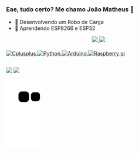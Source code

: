 ### Eae, tudo certo? Me chamo João Matheus 👋

- 🤖 Desenvolvendo um Robo de Carga
- 🌱 Aprendendo ESP8266 e ESP32

<div align="center">
 <a href="https://github.com/joaotazinafo">
 <img height="180em" src="https://github-readme-stats.vercel.app/api?username=joaotazinafo&show_icons=true&theme=algolia&include_all_commits=true&count_private=true"/>
 <img height="180em" src="https://github-readme-stats.vercel.app/api/top-langs/?username=joaotazinafo&layout=compact&langs_count=7&theme=algolia"/>
</div>
  
  <div style="display: inline_block"><br>
  <img align="center" alt="Cplusplus" height="50" width="60" src="https://cdn.jsdelivr.net/gh/devicons/devicon/icons/cplusplus/cplusplus-original.svg"> 
  <img align="center" alt="Python" height="50" width="60" src="https://cdn.jsdelivr.net/gh/devicons/devicon/icons/python/python-original-wordmark.svg">  
  <img align="center" alt="Arduino" height="50" width="60" src="https://cdn.jsdelivr.net/gh/devicons/devicon/icons/arduino/arduino-original-wordmark.svg">
  <img align="center" alt="Raspberry pi" height="50" width="60" src="https://cdn.jsdelivr.net/gh/devicons/devicon/icons/raspberrypi/raspberrypi-original.svg">
 
</div>
  
  ##
  
  <div> 
  <a href="https://www.instagram.com/joaomat.lt/" target="_blank"><img src="https://img.shields.io/badge/-Instagram-%23E4405F?style=for-the-badge&logo=instagram&logoColor=white" target="_blank"></a>
  <a href = "mailto:joaomatheuslt@gmail.com"><img src="https://img.shields.io/badge/-Gmail-%23333?style=for-the-badge&logo=gmail&logoColor=white" target="_blank"></a>
    
  ![Snake animation](https://github.com/joaomat1501/joaomat1501/blob/output/github-contribution-grid-snake.svg)
    
</div>
